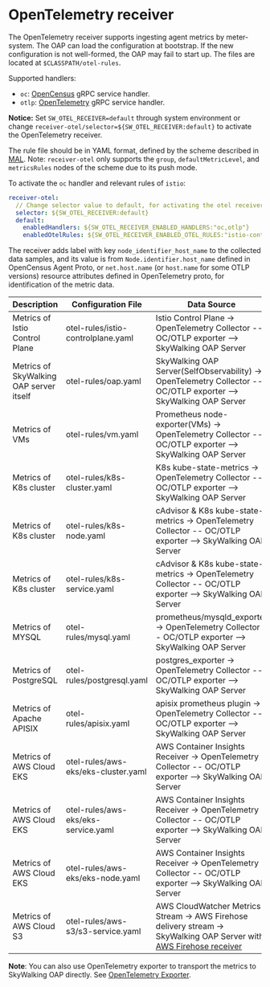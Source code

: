 # OpenTelemetry receiver

The OpenTelemetry receiver supports ingesting agent metrics by meter-system. The OAP can load the configuration at bootstrap.
If the new configuration is not well-formed, the OAP may fail to start up. The files are located at `$CLASSPATH/otel-rules`.

Supported handlers:

* `oc`: [OpenCensus](https://github.com/open-telemetry/opentelemetry-collector-contrib/blob/a08903f05d3a544f548535c222b1c205b9f5a154/exporter/opencensusexporter/README.md) gRPC service handler.
* `otlp`: [OpenTelemetry](https://github.com/open-telemetry/opentelemetry-collector/tree/1c217b366fbdb209044d8f4c3fece079ae23bd3b/exporter/otlpexporter) gRPC service handler.

**Notice:**  Set `SW_OTEL_RECEIVER=default` through system environment or change `receiver-otel/selector=${SW_OTEL_RECEIVER:default}` to activate the OpenTelemetry receiver.

The rule file should be in YAML format, defined by the scheme described in [MAL](../../concepts-and-designs/mal.md).
Note: `receiver-otel` only supports the `group`, `defaultMetricLevel`, and `metricsRules` nodes of the scheme due to its push mode.

To activate the `oc` handler and relevant rules of `istio`:

```yaml
receiver-otel:
  // Change selector value to default, for activating the otel receiver.
  selector: ${SW_OTEL_RECEIVER:default}
  default:
    enabledHandlers: ${SW_OTEL_RECEIVER_ENABLED_HANDLERS:"oc,otlp"}
    enabledOtelRules: ${SW_OTEL_RECEIVER_ENABLED_OTEL_RULES:"istio-controlplane"}
```

The receiver adds label with key `node_identifier_host_name` to the collected data samples,
and its value is from `Node.identifier.host_name` defined in OpenCensus Agent Proto,
or `net.host.name` (or `host.name` for some OTLP versions) resource attributes defined in OpenTelemetry proto,
for identification of the metric data.

| Description | Configuration File | Data Source |
|----|-----|----|
| Metrics of Istio Control Plane | otel-rules/istio-controlplane.yaml | Istio Control Plane -> OpenTelemetry Collector -- OC/OTLP exporter --> SkyWalking OAP Server |
| Metrics of SkyWalking OAP server itself | otel-rules/oap.yaml | SkyWalking OAP Server(SelfObservability) -> OpenTelemetry Collector -- OC/OTLP exporter --> SkyWalking OAP Server |
| Metrics of VMs | otel-rules/vm.yaml | Prometheus node-exporter(VMs) -> OpenTelemetry Collector -- OC/OTLP exporter --> SkyWalking OAP Server |
| Metrics of K8s cluster | otel-rules/k8s-cluster.yaml | K8s kube-state-metrics -> OpenTelemetry Collector -- OC/OTLP exporter --> SkyWalking OAP Server |
| Metrics of K8s cluster | otel-rules/k8s-node.yaml | cAdvisor & K8s kube-state-metrics -> OpenTelemetry Collector -- OC/OTLP exporter --> SkyWalking OAP Server |
| Metrics of K8s cluster | otel-rules/k8s-service.yaml | cAdvisor & K8s kube-state-metrics -> OpenTelemetry Collector -- OC/OTLP exporter --> SkyWalking OAP Server |
| Metrics of MYSQL| otel-rules/mysql.yaml | prometheus/mysqld_exporter -> OpenTelemetry Collector -- OC/OTLP exporter --> SkyWalking OAP Server |
| Metrics of PostgreSQL| otel-rules/postgresql.yaml | postgres_exporter -> OpenTelemetry Collector -- OC/OTLP exporter --> SkyWalking OAP Server |
| Metrics of Apache APISIX| otel-rules/apisix.yaml | apisix prometheus plugin -> OpenTelemetry Collector -- OC/OTLP exporter --> SkyWalking OAP Server |
| Metrics of AWS Cloud EKS| otel-rules/aws-eks/eks-cluster.yaml |AWS Container Insights Receiver -> OpenTelemetry Collector -- OC/OTLP exporter --> SkyWalking OAP Server |
| Metrics of AWS Cloud EKS| otel-rules/aws-eks/eks-service.yaml |AWS Container Insights Receiver -> OpenTelemetry Collector -- OC/OTLP exporter --> SkyWalking OAP Server |
| Metrics of AWS Cloud EKS| otel-rules/aws-eks/eks-node.yaml |AWS Container Insights Receiver -> OpenTelemetry Collector -- OC/OTLP exporter --> SkyWalking OAP Server |
| Metrics of AWS Cloud S3 | otel-rules/aws-s3/s3-service.yaml | AWS CloudWatcher Metrics Stream -> AWS Firehose delivery stream -> SkyWalking OAP Server with [AWS Firehose receiver](./aws-firehose-receiver.md) |

**Note**: You can also use OpenTelemetry exporter to transport the metrics to SkyWalking OAP directly. See [OpenTelemetry Exporter](./backend-meter.md#opentelemetry-exporter).
